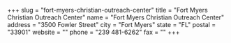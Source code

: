 +++
slug = "fort-myers-christian-outreach-center"
title = "Fort Myers Christian Outreach Center"
name = "Fort Myers Christian Outreach Center"
address = "3500 Fowler Street"
city = "Fort Myers"
state = "FL"
postal = "33901"
website = ""
phone = "239 481-6262"
fax = ""
+++
